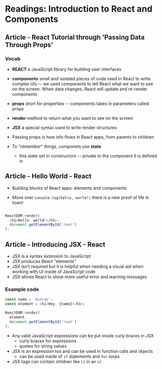 # Readings: Introduction to React and Components

## Article - React Tutorial through 'Passing Data Through Props'

### Vocab

- **REACT**  a JavaScript library for building user interfaces
- **components**  small and isolated pieces of code used in React to write complex UIs -- we used components to tell React what we want to see on the screen.  When data changes, React will update and re-render components.
- **props**  short for properties -- components takes in parameters called props
- **render** method to return what you want to see on the screen
- **JSX**  a special syntax used to write render structures

- Passing props is how info flows in React apps, from parents to children
- To "remember" things, componets use **state**
  - this.state set in constructors -- private to the component it is defined in

## Article - Hello World - React

- Building blocks of React apps: elements and components

- Move over `console.log(hello, world!)` there is a new proof of life in town!

```` javascript

ReactDOM.render(
  <h1>Hello, world!</h1>,
  document.getElementById('root')
);
````

## Article - Introducing JSX - React

- JSX is a syntax extension to JavaScript
- JSX produces React "elements"
- JSX isn't required but it is helpful when needing a visual aid when working with UI inside of JavaScript code
- JSX allows React to show more useful error and warning messages

### Example code

````javascript
const name = 'Audrey';
const element = <h1>Hey, {name}</h1>;

ReactDOM.render(
  element,
  document.getElementById('root')
);
````

- Any valid JavaScript expressions can be put inside curly braces in JSX
  - curly braces for expressions
  - quotes for string values
- JSX is an expression too and can be used in function calls and objects
  - can be used inside of `if` statements and `for` loops
- JSX tags can contain children like `li` in an `ul`


